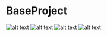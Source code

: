 # BaseProject
![alt text](https://i.imgur.com/nZHYRHc.png)
![alt text](https://i.imgur.com/PyZml4L.png)
![alt text](https://i.imgur.com/AIo1fAF.png)
![alt text](https://i.imgur.com/7VelyFi.png)

